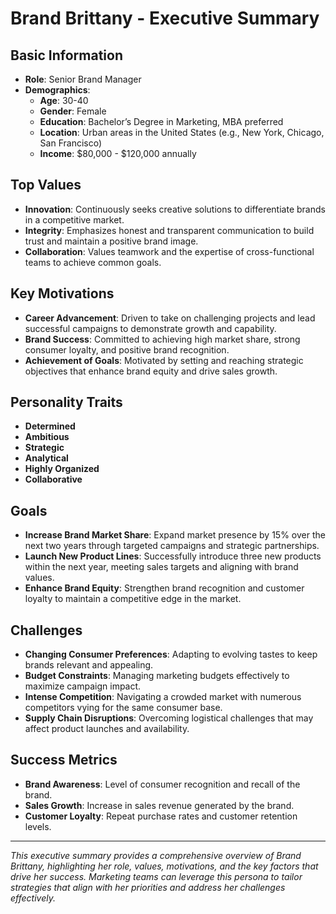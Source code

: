 # Brand Brittany - Executive Summary

## Basic Information
- **Role**: Senior Brand Manager
- **Demographics**:
  - **Age**: 30-40
  - **Gender**: Female
  - **Education**: Bachelor’s Degree in Marketing, MBA preferred
  - **Location**: Urban areas in the United States (e.g., New York, Chicago, San Francisco)
  - **Income**: $80,000 - $120,000 annually

## Top Values
- **Innovation**: Continuously seeks creative solutions to differentiate brands in a competitive market.
- **Integrity**: Emphasizes honest and transparent communication to build trust and maintain a positive brand image.
- **Collaboration**: Values teamwork and the expertise of cross-functional teams to achieve common goals.

## Key Motivations
- **Career Advancement**: Driven to take on challenging projects and lead successful campaigns to demonstrate growth and capability.
- **Brand Success**: Committed to achieving high market share, strong consumer loyalty, and positive brand recognition.
- **Achievement of Goals**: Motivated by setting and reaching strategic objectives that enhance brand equity and drive sales growth.

## Personality Traits
- **Determined**
- **Ambitious**
- **Strategic**
- **Analytical**
- **Highly Organized**
- **Collaborative**

## Goals
- **Increase Brand Market Share**: Expand market presence by 15% over the next two years through targeted campaigns and strategic partnerships.
- **Launch New Product Lines**: Successfully introduce three new products within the next year, meeting sales targets and aligning with brand values.
- **Enhance Brand Equity**: Strengthen brand recognition and customer loyalty to maintain a competitive edge in the market.

## Challenges
- **Changing Consumer Preferences**: Adapting to evolving tastes to keep brands relevant and appealing.
- **Budget Constraints**: Managing marketing budgets effectively to maximize campaign impact.
- **Intense Competition**: Navigating a crowded market with numerous competitors vying for the same consumer base.
- **Supply Chain Disruptions**: Overcoming logistical challenges that may affect product launches and availability.

## Success Metrics
- **Brand Awareness**: Level of consumer recognition and recall of the brand.
- **Sales Growth**: Increase in sales revenue generated by the brand.
- **Customer Loyalty**: Repeat purchase rates and customer retention levels.

---

*This executive summary provides a comprehensive overview of Brand Brittany, highlighting her role, values, motivations, and the key factors that drive her success. Marketing teams can leverage this persona to tailor strategies that align with her priorities and address her challenges effectively.*